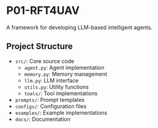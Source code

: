 # P01-RFT4UAV

A framework for developing LLM-based intelligent agents.

## Project Structure

- `src/`: Core source code
  - `agent.py`: Agent implementation
  - `memory.py`: Memory management
  - `llm.py`: LLM interface
  - `utils.py`: Utility functions
  - `tools/`: Tool implementations
- `prompts/`: Prompt templates
- `configs/`: Configuration files
- `examples/`: Example implementations
- `docs/`: Documentation